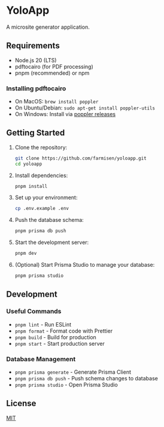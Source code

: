 # YoloApp

A microsite generator application.

## Requirements

- Node.js 20 (LTS)
- pdftocairo (for PDF processing)
- pnpm (recommended) or npm

### Installing pdftocairo

- On MacOS: `brew install poppler`
- On Ubuntu/Debian: `sudo apt-get install poppler-utils`
- On Windows: Install via [poppler releases](http://blog.alivate.com.au/poppler-windows/)

## Getting Started

1. Clone the repository:
   ```bash
   git clone https://github.com/farmisen/yoloapp.git
   cd yoloapp
   ```

2. Install dependencies:
   ```bash
   pnpm install
   ```

3. Set up your environment:
   ```bash
   cp .env.example .env
   ```

4. Push the database schema:
   ```bash
   pnpm prisma db push
   ```

5. Start the development server:
   ```bash
   pnpm dev
   ```

6. (Optional) Start Prisma Studio to manage your database:
   ```bash
   pnpm prisma studio
   ```

## Development

### Useful Commands

- `pnpm lint` - Run ESLint
- `pnpm format` - Format code with Prettier
- `pnpm build` - Build for production
- `pnpm start` - Start production server

### Database Management

- `pnpm prisma generate` - Generate Prisma Client
- `pnpm prisma db push` - Push schema changes to database
- `pnpm prisma studio` - Open Prisma Studio

## License

[MIT](LICENSE)
